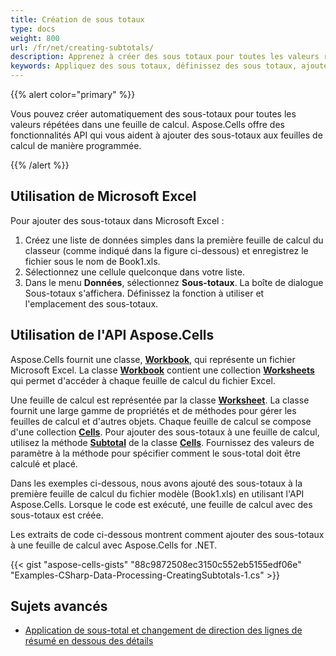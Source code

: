 ```yaml
---
title: Création de sous totaux
type: docs
weight: 800
url: /fr/net/creating-subtotals/
description: Apprenez à créer des sous totaux pour toutes les valeurs répétées dans une feuille de calcul en utilisant l API Aspose.Cells for .NET.
keywords: Appliquez des sous totaux, définissez des sous totaux, ajoutez des sous totaux, créez des sous totaux, comment ajouter des sous totaux à une feuille de calcul 
---
```


{{% alert color="primary" %}}

Vous pouvez créer automatiquement des sous-totaux pour toutes les valeurs répétées dans une feuille de calcul. Aspose.Cells offre des fonctionnalités API qui vous aident à ajouter des sous-totaux aux feuilles de calcul de manière programmée.

{{% /alert %}}

## **Utilisation de Microsoft Excel**

Pour ajouter des sous-totaux dans Microsoft Excel :

1. Créez une liste de données simples dans la première feuille de calcul du classeur (comme indiqué dans la figure ci-dessous) et enregistrez le fichier sous le nom de Book1.xls.
1. Sélectionnez une cellule quelconque dans votre liste.
1. Dans le menu **Données**, sélectionnez **Sous-totaux**. La boîte de dialogue Sous-totaux s'affichera. Définissez la fonction à utiliser et l'emplacement des sous-totaux.

## **Utilisation de l'API Aspose.Cells**

Aspose.Cells fournit une classe, [**Workbook**](https://reference.aspose.com/cells/net/aspose.cells/workbook), qui représente un fichier Microsoft Excel. La classe [**Workbook**](https://reference.aspose.com/cells/net/aspose.cells/workbook) contient une collection [**Worksheets**](https://reference.aspose.com/cells/net/aspose.cells/workbook/properties/worksheets) qui permet d'accéder à chaque feuille de calcul du fichier Excel.

Une feuille de calcul est représentée par la classe [**Worksheet**](https://reference.aspose.com/cells/net/aspose.cells/worksheet). La classe fournit une large gamme de propriétés et de méthodes pour gérer les feuilles de calcul et d'autres objets. Chaque feuille de calcul se compose d'une collection [**Cells**](https://reference.aspose.com/cells/net/aspose.cells/cells). Pour ajouter des sous-totaux à une feuille de calcul, utilisez la méthode [**Subtotal**](https://reference.aspose.com/cells/net/aspose.cells/cells/methods/subtotal/index) de la classe [**Cells**](https://reference.aspose.com/cells/net/aspose.cells/cells). Fournissez des valeurs de paramètre à la méthode pour spécifier comment le sous-total doit être calculé et placé.

Dans les exemples ci-dessous, nous avons ajouté des sous-totaux à la première feuille de calcul du fichier modèle (Book1.xls) en utilisant l'API Aspose.Cells. Lorsque le code est exécuté, une feuille de calcul avec des sous-totaux est créée.

Les extraits de code ci-dessous montrent comment ajouter des sous-totaux à une feuille de calcul avec Aspose.Cells for .NET.

{{< gist "aspose-cells-gists" "88c9872508ec3150c552eb5155edf06e" "Examples-CSharp-Data-Processing-CreatingSubtotals-1.cs" >}}

## **Sujets avancés**
- [Application de sous-total et changement de direction des lignes de résumé en dessous des détails](/cells/fr/net/applying-subtotal-and-changing-direction-of-outline-summary-rows-below-detail/)
